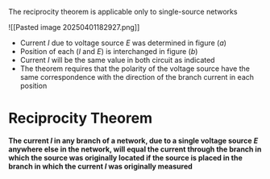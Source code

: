 
The reciprocity theorem is applicable only to single-source networks

![[Pasted image 20250401182927.png]]

- Current $I$ due to voltage source $E$ was determined in figure $(a)$ 
- Position of each ($I$ and $E$) is interchanged in figure $(b)$
- Current $I$ will be the same value in both circuit as indicated
- The theorem requires that the polarity of the voltage source have the same correspondence with the direction of the branch current in each position


# Reciprocity Theorem

**The current $I$ in any branch of a network, due to a single voltage source $E$ anywhere else in the network, will equal the current through the branch in which the source was originally located if the source is placed in the branch in which the current $I$ was originally measured**